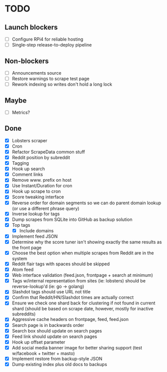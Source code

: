 # TODO

## Launch blockers

 - [ ] Configure RPi4 for reliable hosting
 - [ ] Single-step release-to-deploy pipeline

## Non-blockers

 - [ ] Announcements source
 - [ ] Restore warnings to scrape test page
 - [ ] Rework indexing so writes don't hold a long lock 

## Maybe

 - [ ] Metrics?

## Done

 - [X] Lobsters scraper
 - [X] Cron
 - [X] Refactor ScrapeData common stuff
 - [X] Reddit position by subreddit 
 - [X] Tagging
 - [X] Hook up search
 - [X] Comment links
 - [X] Remove www. prefix on host
 - [X] Use Instant/Duration for cron
 - [X] Hook up scrape to cron
 - [X] Score tweaking interface
 - [X] Reverse order for domain segments so we can do parent domain lookup (or use a different phrase query)
 - [X] Inverse lookup for tags
 - [X] Dump scrapes from SQLite into GitHub as backup solution
 - [X] Top tags
   - [X] Include domains
 - [X] Implement feed JSON
 - [X] Determine why the score tuner isn't showing exactly the same results as the front page
 - [X] Choose the best option when multiple scrapes from Reddit are in the system
 - [X] Reddit flair tags with spaces should be skipped
 - [X] Atom feed
 - [X] Web interface validation (feed.json, frontpage + search at minimum)
 - [X] Tags w/internal representation from sites (ie: lobsters) should be reverse-lookup'd (ie: go -> golang)
 - [X] Slashdot tags should use URL not title
 - [X] Confirm that Reddit/HN/Slashdot times are actually correct
 - [X] Ensure we check one shard back for clustering if not found in current shard (should be based on scrape date, however, mostly for inactive subreddits)
 - [X] Aggressive cache headers on frontpage, feed, feed.json
 - [X] Search page is in backwards order
 - [X] Search box should update on search pages
 - [X] Feed link should update on search pages
 - [X] Hook up offset parameter
 - [X] Add social media banner image for better sharing support (test w/facebook + twitter + masto)
 - [X] Implement restore from backup-style JSON
 - [X] Dump existing index plus old docs to backups
